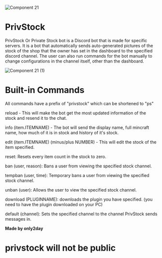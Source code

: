 ![Component 21](https://github.com/only2day/privstock/assets/136255956/ba13f964-bad5-419f-af3e-a33095597924)
# PrivStock
PrivStock Or Private Stock bot is a Discord bot that is made for specific servers. It is a bot that automatically sends auto-generated pictures of the stock of the shop that the owner has set in the dashboard to the specified discord channel. The user can also run commands for the bot manually to change configurations in the channel itself, other than the dashboard.

![Component 21 (1)](https://github.com/only2day/privstock/assets/136255956/104432a9-5de3-4d02-9a7b-8bf4148601ca)
# Built-in Commands
All commands have a prefix of "privstock" which can be shortened to "ps"

reload - This will make the bot get the most updated information of the stock and resend it to the chat.

info (item.ITEMNAME) - The bot will send the display name, full mincraft name, how much of it is in stock and history of it's stock.

edit (item.ITEMNAME) (minus/plus NUMBER) - This will edit the stock of the item specified.

reset: Resets every item count in the stock to zero.

ban (user, reason): Bans a user from viewing the specified stock channel.

tempban (user, time): Temporary bans a user from viewing the specified stock channel.

unban (user): Allows the user to view the specified stock channel.

download (PLUGINNAME): downloads the plugin you have specified. (you need to have the plugin downloaded on your PC)

default (channel): Sets the specified channel to the channel PrivStock sends messages in.

**Made by only2day**

# privstock will not be public
